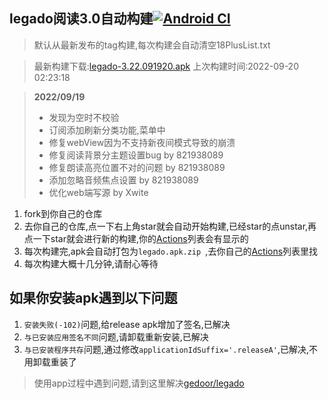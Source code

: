 ## legado阅读3.0自动构建[![Android CI](https://github.com/10bits/gedoor-Build/workflows/Android%20CI/badge.svg)](https://github.com/10bits/gedoor-Build/actions)

> 默认从最新发布的tag构建,每次构建会自动清空18PlusList.txt

> 最新构建下载:[legado-3.22.091920.apk](https://github.com/newdream8848/gedoor-Build/releases/download/legado-3.22.091920/legado-3.22.091920.apk) 上次构建时间:2022-09-20 02:23:18
<!--start-->
> **2022/09/19**
> 
> * 发现为空时不校验
> * 订阅添加刷新分类功能,菜单中
> * 修复webView因为不支持新夜间模式导致的崩溃
> * 修复阅读背景分主题设置bug by 821938089
> * 修复朗读高亮位置不对的问题 by 821938089
> * 添加忽略音频焦点设置 by 821938089
> * 优化web端写源 by Xwite
<!--end-->
  
1. fork到你自己的仓库
2. 去你自己的仓库,点一下右上角star就会自动开始构建,已经star的点unstar,再点一下star就会进行新的构建,你的[Actions](https://github.com/10bits/gedoor-Build/actions)列表会有显示的
3. 每次构建完,apk会自动打包为`legado.apk.zip
`,去你自己的[Actions](https://github.com/10bits/gedoor-Build/actions)列表里找
4. 每次构建大概十几分钟,请耐心等待

## 如果你安装apk遇到以下问题

1. `安装失败(-102)`问题,给release apk增加了签名,已解决
2. `与已安装应用签名不同`问题,请卸载重新安装,已解决
3. `与已安装程序共存`问题,通过修改`applicationIdSuffix='.releaseA'`,已解决,不用卸载重装了
> 使用app过程中遇到问题,请到这里解决[gedoor/legado](https://github.com/gedoor/legado/issues)

